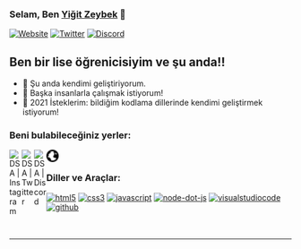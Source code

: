 ### Selam, Ben [Yiğit Zeybek][Website] 👋

[![Website](https://img.shields.io/website?down_color=Red&down_message=Kapal%C4%B1&label=mrygtzz.cf&style=for-the-badge&up_color=Green&up_message=A%C3%A7%C4%B1k&url=http%3A%2F%2Fwww.mrygtzz.cf)](https://www.mrygtzz.cf/)
[![Twitter](https://img.shields.io/twitter/follow/mrygtzz?color=GREEN&label=Twitter&style=for-the-badge)](https://twitter.com/mrygtzz)
[![Discord](https://img.shields.io/discord/876979337432301609?label=Sunucumuz&style=for-the-badge)](https://discord.gg/tbzna9V6Xv)

## Ben bir lise öğrenicisiyim ve şu anda!!

- 🌱 Şu anda kendimi geliştiriyorum.
- 👯 Başka insanlarla çalışmak istiyorum!
- 🥅 2021 İsteklerim: bildiğim kodlama dillerinde kendimi geliştirmek istiyorum!

### Beni bulabileceğiniz yerler:

[<img align="left" alt="DSA | Instagram" width="22px" src="https://cdn.jsdelivr.net/npm/simple-icons@v3/icons/instagram.svg" />][Instagram]
[<img align="left" alt="DSA | Twitter" width="22px" src="https://cdn.jsdelivr.net/npm/simple-icons@v3/icons/twitter.svg" />][Twitter]
[<img align="left" alt="DSA | Discord" width="22px" src="https://cdn.jsdelivr.net/npm/simple-icons@v3/icons/discord.svg" />][Discord]
[<img align="left" alt="mrygtzz.cf" width="22px" src="https://raw.githubusercontent.com/iconic/open-iconic/master/svg/globe.svg" />][Website]

<br />

### Diller ve Araçlar:
[<img src='https://cdn.jsdelivr.net/npm/simple-icons@3.0.1/icons/html5.svg' alt='html5' height='40'>](https://github.com/mrygtzz)
[<img src='https://cdn.jsdelivr.net/npm/simple-icons@3.0.1/icons/css3.svg' alt='css3' height='40'>](https://github.com/mrygtzz)   [<img src='https://cdn.jsdelivr.net/npm/simple-icons@3.0.1/icons/javascript.svg' alt='javascript' height='40'>](https://github.com/mrygtzz)  [<img src='https://cdn.jsdelivr.net/npm/simple-icons@3.0.1/icons/node-dot-js.svg' alt='node-dot-js' height='40'>](https://github.com/mrygtzz)  [<img src='https://cdn.jsdelivr.net/npm/simple-icons@3.0.1/icons/visualstudiocode.svg' alt='visualstudiocode' height='40'>](https://github.com/mrygtzz) [<img src='https://cdn.jsdelivr.net/npm/simple-icons@3.0.1/icons/github.svg' alt='github' height='40'>](https://github.com/mrygtzz)  
<br />
<br />

---

[Website]: https://mrygtzz.cf
[Instagram]: https://www.instagram.com/mr.ygtzz
[Twitter]: https://www.twitter.com/ygtzzoffical
[Discord]: https://discord.gg/tbzna9V6Xv
